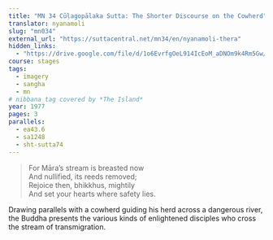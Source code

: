 ```yaml
---
title: "MN 34 Cūḷagopālaka Sutta: The Shorter Discourse on the Cowherd"
translator: nyanamoli
slug: "mn034"
external_url: "https://suttacentral.net/mn34/en/nyanamoli-thera"
hidden_links:
  - "https://drive.google.com/file/d/1o6EvrfgOeL914IcEoM_aDNOm9k4Rm5Gw/view?usp=drivesdk"
course: stages
tags:
  - imagery
  - sangha
  - mn
# nibbana tag covered by *The Island*
year: 1977
pages: 3
parallels:
  - ea43.6
  - sa1248
  - sht-sutta74
---
```


> For Māra’s stream is breasted now  
And nullified, its reeds removed;  
Rejoice then, bhikkhus, mightily  
And set your hearts where safety lies.

Drawing parallels with a cowherd guiding his herd across a dangerous river, the Buddha presents the various kinds of enlightened disciples who cross the stream of transmigration.
